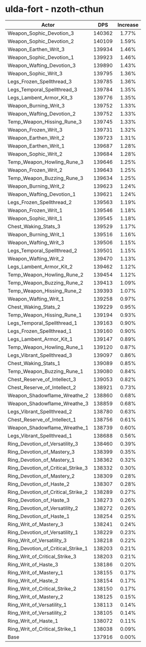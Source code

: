 # ulda-fort - nzoth-cthun
| Actor | DPS | Increase |
|---|:---:|:---:|
|Weapon_Sophic_Devotion_3|140362|1.77%|
|Weapon_Sophic_Devotion_2|140109|1.59%|
|Weapon_Earthen_Writ_3|139934|1.46%|
|Weapon_Sophic_Devotion_1|139923|1.46%|
|Weapon_Wafting_Devotion_3|139890|1.43%|
|Weapon_Sophic_Writ_3|139795|1.36%|
|Legs_Frozen_Spellthread_3|139785|1.36%|
|Legs_Temporal_Spellthread_3|139784|1.35%|
|Legs_Lambent_Armor_Kit_3|139776|1.35%|
|Weapon_Burning_Writ_3|139752|1.33%|
|Weapon_Wafting_Devotion_2|139752|1.33%|
|Temp_Weapon_Hissing_Rune_3|139745|1.33%|
|Weapon_Frozen_Writ_3|139731|1.32%|
|Weapon_Earthen_Writ_2|139723|1.31%|
|Weapon_Earthen_Writ_1|139687|1.28%|
|Weapon_Sophic_Writ_2|139684|1.28%|
|Temp_Weapon_Howling_Rune_3|139646|1.25%|
|Weapon_Frozen_Writ_2|139643|1.25%|
|Temp_Weapon_Buzzing_Rune_3|139634|1.25%|
|Weapon_Burning_Writ_2|139623|1.24%|
|Weapon_Wafting_Devotion_1|139621|1.24%|
|Legs_Frozen_Spellthread_2|139563|1.19%|
|Weapon_Frozen_Writ_1|139546|1.18%|
|Weapon_Sophic_Writ_1|139545|1.18%|
|Chest_Waking_Stats_3|139529|1.17%|
|Weapon_Burning_Writ_1|139516|1.16%|
|Weapon_Wafting_Writ_3|139506|1.15%|
|Legs_Temporal_Spellthread_2|139501|1.15%|
|Weapon_Wafting_Writ_2|139470|1.13%|
|Legs_Lambent_Armor_Kit_2|139462|1.12%|
|Temp_Weapon_Howling_Rune_2|139454|1.12%|
|Temp_Weapon_Buzzing_Rune_2|139413|1.09%|
|Temp_Weapon_Hissing_Rune_2|139393|1.07%|
|Weapon_Wafting_Writ_1|139258|0.97%|
|Chest_Waking_Stats_2|139229|0.95%|
|Temp_Weapon_Hissing_Rune_1|139194|0.93%|
|Legs_Temporal_Spellthread_1|139163|0.90%|
|Legs_Frozen_Spellthread_1|139160|0.90%|
|Legs_Lambent_Armor_Kit_1|139147|0.89%|
|Temp_Weapon_Howling_Rune_1|139120|0.87%|
|Legs_Vibrant_Spellthread_3|139097|0.86%|
|Chest_Waking_Stats_1|139089|0.85%|
|Temp_Weapon_Buzzing_Rune_1|139080|0.84%|
|Chest_Reserve_of_Intellect_3|139053|0.82%|
|Chest_Reserve_of_Intellect_2|138921|0.73%|
|Weapon_Shadowflame_Wreathe_2|138860|0.68%|
|Weapon_Shadowflame_Wreathe_3|138859|0.68%|
|Legs_Vibrant_Spellthread_2|138780|0.63%|
|Chest_Reserve_of_Intellect_1|138756|0.61%|
|Weapon_Shadowflame_Wreathe_1|138739|0.60%|
|Legs_Vibrant_Spellthread_1|138688|0.56%|
|Ring_Devotion_of_Versatility_3|138460|0.39%|
|Ring_Devotion_of_Mastery_3|138399|0.35%|
|Ring_Devotion_of_Mastery_1|138362|0.32%|
|Ring_Devotion_of_Critical_Strike_3|138332|0.30%|
|Ring_Devotion_of_Mastery_2|138309|0.28%|
|Ring_Devotion_of_Haste_2|138307|0.28%|
|Ring_Devotion_of_Critical_Strike_2|138289|0.27%|
|Ring_Devotion_of_Haste_3|138273|0.26%|
|Ring_Devotion_of_Versatility_2|138272|0.26%|
|Ring_Devotion_of_Haste_1|138254|0.25%|
|Ring_Writ_of_Mastery_3|138241|0.24%|
|Ring_Devotion_of_Versatility_1|138229|0.23%|
|Ring_Writ_of_Versatility_3|138218|0.22%|
|Ring_Devotion_of_Critical_Strike_1|138203|0.21%|
|Ring_Writ_of_Critical_Strike_3|138203|0.21%|
|Ring_Writ_of_Haste_3|138186|0.20%|
|Ring_Writ_of_Mastery_1|138155|0.17%|
|Ring_Writ_of_Haste_2|138154|0.17%|
|Ring_Writ_of_Critical_Strike_2|138150|0.17%|
|Ring_Writ_of_Mastery_2|138125|0.15%|
|Ring_Writ_of_Versatility_1|138113|0.14%|
|Ring_Writ_of_Versatility_2|138105|0.14%|
|Ring_Writ_of_Haste_1|138072|0.11%|
|Ring_Writ_of_Critical_Strike_1|138038|0.09%|
|Base|137916|0.00%|
